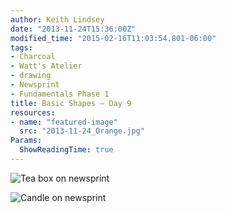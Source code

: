 ```yaml
---
author: Keith Lindsey
date: "2013-11-24T15:36:00Z"
modified_time: "2015-02-16T11:03:54.801-06:00"
tags:
- Charcoal
- Watt's Atelier
- drawing
- Newsprint
- Fundamentals Phase 1
title: Basic Shapes – Day 9
resources:
- name: "featured-image"
  src: "2013-11-24_Orange.jpg"
Params:
  ShowReadingTime: true
---
```


![Tea box on newsprint](/images/2013/11/2013-11-24_Box.jpg)

![Candle on newsprint](/images/2013/11/2013-11-24_Candle.jpg)
